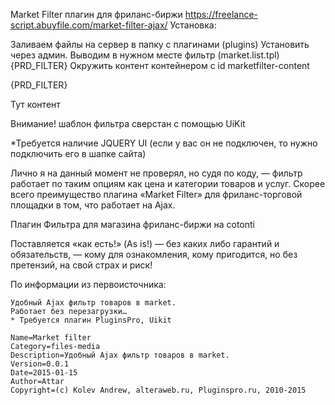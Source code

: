 Market Filter плагин для фриланс-биржи
https://freelance-script.abuyfile.com/market-filter-ajax/
Установка:

Заливаем файлы на сервер в папку с плагинами (plugins)
Установить через админ.
Выводим в нужном месте фильтр (market.list.tpl) {PRD_FILTER}
Окружить контент контейнером с id marketfilter-content

{PRD_FILTER}

Тут контент

Внимание! шаблон фильтра сверстан с помощью UiKit

*Требуется наличие JQUERY UI (если у вас он не подключен, то нужно подключить его в шапке сайта)

Лично я на данный момент не проверял, но судя по коду, — фильтр работает по таким опциям как цена и категории товаров и услуг. Скорее всего преимущество плагина «Market Filter» для фриланс-торговой площадки в том, что работает на Ajax.

Плагин Фильтра для магазина фриланс-биржи на cotonti

Поставляется «как есть!» (As is!) — без каких либо гарантий и обязательств, — кому для ознакомления, кому пригодится, но без претензий, на свой страх и риск!

По информации из первоисточника:

    Удобный Ajax фильтр товаров в market.
    Работает без перезагрузки…
    * Требуется плагин PluginsPro, Uikit

    Name=Market filter
    Category=files-media
    Description=Удобный Ajax фильтр товаров в market.
    Version=0.0.1
    Date=2015-01-15
    Author=Attar
    Copyright=(c) Kolev Andrew, alteraweb.ru, Pluginspro.ru, 2010-2015
